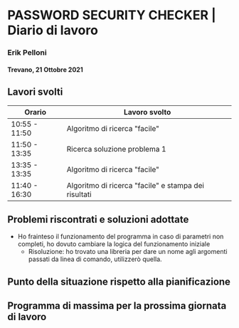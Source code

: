 # PASSWORD SECURITY CHECKER | Diario di lavoro
### Erik Pelloni
#### Trevano, 21 Ottobre 2021

## Lavori svolti


|Orario        |Lavoro svolto                                                  |
|--------------|---------------------------------------------------------------|
|10:55 - 11:50 |Algoritmo di ricerca "facile"                                  |
|11:50 - 13:35 |Ricerca soluzione problema 1                                   |
|13:35 - 13:35 |Algoritmo di ricerca "facile"                                  |
|11:40 - 16:30 |Algoritmo di ricerca "facile" e stampa dei risultati           |

##  Problemi riscontrati e soluzioni adottate
+ Ho frainteso il funzionamento del programma in caso di parametri non completi,
ho dovuto cambiare la logica del funzionamento iniziale
    + Risoluzione: ho trovato una libreria per dare un nome agli argomenti
    passati da linea di comando, utilizzerò quella.

##  Punto della situazione rispetto alla pianificazione


## Programma di massima per la prossima giornata di lavoro
